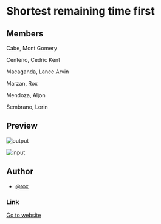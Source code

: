 # Shortest remaining time first

## Members

Cabe, Mont Gomery

Centeno, Cedric Kent

Macaganda, Lance Arvin

Marzan, Rox

Mendoza, Aljon

Sembrano, Lorin

## Preview

![output](https://i.ibb.co/VM73v7d/Screen-Shot-2024-04-24-at-11-51-41-PM.png)

![input](https://i.ibb.co/Csp86qN/Screen-Shot-2024-04-24-at-11-53-34-PM.png)

## Author

-   [@rox](https://github.com/dev-140)

### Link

[Go to website](https://dev-140.github.io/SRTF/)
